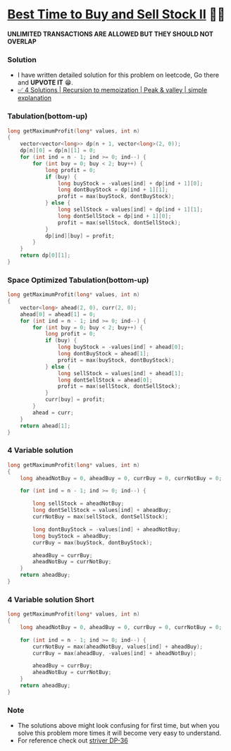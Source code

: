 # [Best Time to Buy and Sell Stock II](https://www.codingninjas.com/codestudio/problems/selling-stock_630282?source=youtube&campaign=striver_dp_videos&utm_source=youtube&utm_medium=affiliate&utm_campaign=striver_dp_videos) 🌟🌟

**UNLIMITED TRANSACTIONS ARE ALLOWED BUT THEY SHOULD NOT OVERLAP**

### Solution

-   I have written detailed solution for this problem on leetcode, Go there and **UPVOTE IT** 😁.
-   [✅ 4 Solutions | Recursion to memoization | Peak & valley | simple explanation](https://leetcode.com/problems/best-time-to-buy-and-sell-stock-ii/discuss/1888672/4-solutions-recurion-to-memoization-peak-valley-simple-explanation)

### Tabulation(bottom-up)

```cpp
long getMaximumProfit(long* values, int n)
{
    vector<vector<long>> dp(n + 1, vector<long>(2, 0));
    dp[n][0] = dp[n][1] = 0;
    for (int ind = n - 1; ind >= 0; ind--) {
        for (int buy = 0; buy < 2; buy++) {
            long profit = 0;
            if (buy) {
                long buyStock = -values[ind] + dp[ind + 1][0];
                long dontBuyStock = dp[ind + 1][1];
                profit = max(buyStock, dontBuyStock);
            } else {
                long sellStock = values[ind] + dp[ind + 1][1];
                long dontSellStock = dp[ind + 1][0];
                profit = max(sellStock, dontSellStock);
            }
            dp[ind][buy] = profit;
        }
    }
    return dp[0][1];
}
```

### Space Optimized Tabulation(bottom-up)

```cpp
long getMaximumProfit(long* values, int n)
{
    vector<long> ahead(2, 0), curr(2, 0);
    ahead[0] = ahead[1] = 0;
    for (int ind = n - 1; ind >= 0; ind--) {
        for (int buy = 0; buy < 2; buy++) {
            long profit = 0;
            if (buy) {
                long buyStock = -values[ind] + ahead[0];
                long dontBuyStock = ahead[1];
                profit = max(buyStock, dontBuyStock);
            } else {
                long sellStock = values[ind] + ahead[1];
                long dontSellStock = ahead[0];
                profit = max(sellStock, dontSellStock);
            }
            curr[buy] = profit;
        }
        ahead = curr;
    }
    return ahead[1];
}
```

### 4 Variable solution

```cpp
long getMaximumProfit(long* values, int n)
{
    long aheadNotBuy = 0, aheadBuy = 0, currBuy = 0, currNotBuy = 0;

    for (int ind = n - 1; ind >= 0; ind--) {

        long sellStock = aheadNotBuy;
        long dontSellStock = values[ind] + aheadBuy;
        currNotBuy = max(sellStock, dontSellStock);

        long dontBuyStock = -values[ind] + aheadNotBuy;
        long buyStock = aheadBuy;
        currBuy = max(buyStock, dontBuyStock);

        aheadBuy = currBuy;
        aheadNotBuy = currNotBuy;
    }
    return aheadBuy;
}
```

### 4 Variable solution Short

```cpp
long getMaximumProfit(long* values, int n)
{
    long aheadNotBuy = 0, aheadBuy = 0, currBuy = 0, currNotBuy = 0;

    for (int ind = n - 1; ind >= 0; ind--) {
        currNotBuy = max(aheadNotBuy, values[ind] + aheadBuy);
        currBuy = max(aheadBuy, -values[ind] + aheadNotBuy);

        aheadBuy = currBuy;
        aheadNotBuy = currNotBuy;
    }
    return aheadBuy;
}
```

### Note

-   The solutions above might look confusing for first time, but when you solve this problem more times it will become very easy to understand.
-   For reference check out [striver DP-36](https://www.youtube.com/watch?v=nGJmxkUJQGs&list=PLgUwDviBIf0qUlt5H_kiKYaNSqJ81PMMY&index=37&t=1s)
